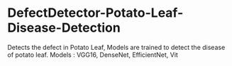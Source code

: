 # DefectDetector-Potato-Leaf-Disease-Detection
Detects the defect in Potato Leaf, Models are trained to detect the disease of potato leaf.
Models : VGG16, DenseNet, EfficientNet, Vit
